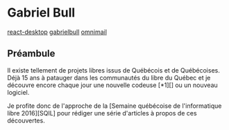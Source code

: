 # Gabriel Bull
[react-desktop][]
[gabrielbull][]
[omnimail][]

## Préambule
Il existe tellement de projets libres issus de Québécois et de Québécoises.
Déjà 15 ans à patauger dans les communautés du libre du Québec et
je découvre encore chaque jour une nouvelle codeuse [*1][] ou un nouveau logiciel.

Je profite donc de l'approche de la
[Semaine québécoise de l'informatique libre 2016][SQIL] pour rédiger
une série d'articles à propos de ces découvertes.

[react-desktop]: <https://github.com/gabrielbull/react-desktop>
[gabrielbull]: <https://github.com/gabrielbull>
[omnimail]: <https://github.com/gabrielbull/omnimail>
[GabrielBullT sur twitter]: <https://twitter.com/GabrielBullT>
